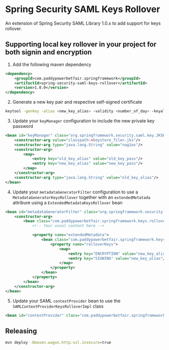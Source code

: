 # Spring Security SAML Keys Rollover

An extension of Spring Security SAML Library 1.0.x to add support for keys rollover.


## Supporting local key rollover in your project for both signin and encryption

1. Add the following maven dependency
```xml
<dependency>
    <groupId>com.paddypowerbetfair.springframework</groupId>
    <artifactId>spring-security-saml-keys-rollover</artifactId>
    <version>1.0.0</version>
</dependency>
```

2. Generate a new key pair and respective self-signed certificate
```bash
keytool -genkey -alias <new_key_alias> -validity <number_of_day> -keyalg RSA -keystore <keystore_file>.jks
```

3. Update your `keyManager` configuration to include the new private key password
```xml
<bean id="keyManager" class="org.springframework.security.saml.key.JKSKeyManager">
    <constructor-arg value="classpath:<keystore_file>.jks"/>
    <constructor-arg type="java.lang.String" value="nag1os"/>
    <constructor-arg>
        <map>
            <entry key="old_key_alias" value="old_key_pass"/>
            <entry key="new_key_alias" value="new_key_pass"/>
        </map>
    </constructor-arg>
    <constructor-arg type="java.lang.String" value="old_key_alias"/>
</bean>
```

4. Update your `metadataGeneratorFilter` configuration to use a `MetadataGeneratorKeysRollover` together with an `extendedMetatada` attribure using a `ExtendedMetadataKeysRollover` bean
```xml
<bean id="metadataGeneratorFilter" class="org.springframework.security.saml.metadata.MetadataGeneratorFilter">
    <constructor-arg>
        <bean class="com.paddypowerbetfair.springframework.keys.rollover.MetadataGeneratorKeysRollover">
            <!-- Your usual content here -->

            <property name="extendedMetadata">
                <bean class="com.paddypowerbetfair.springframework.keys.rollover.ExtendedMetadataKeysRollover">
                    <property name="rolloverKeys">
                        <map>
                            <entry key="ENCRYPTION" value="new_key_alias"/>
                            <entry key="SIGNING" value="new_key_alias"/>
                        </map>
                    </property>
                </bean>
            </property>
        </bean>
    </constructor-arg>
</bean>
``` 

5. Update your SAML `contextProvider` bean to use the `SAMLContextProviderKeysRolloverImpl` class
```xml
<bean id="contextProvider" class="com.paddypowerbetfair.springframework.keys.rollover.SAMLContextProviderKeysRolloverImpl"/>
```

## Releasing
```bash
mvn deploy -Dmaven.wagon.http.ssl.insecure=true
```